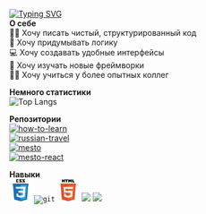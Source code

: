 [![Typing SVG](https://readme-typing-svg.herokuapp.com?color=0D2C3A&center=true&vCenter=true&multiline=true&height=100&lines=%D0%9F%D1%80%D0%B8%D0%B2%D0%B5%D1%82!+%D0%9C%D0%B5%D0%BD%D1%8F+%D0%B7%D0%BE%D0%B2%D1%83%D1%82+%D0%9D%D0%B0%D1%82%D0%B0%D1%88%D0%B0%F0%9F%91%8B;%D0%AF+%D0%BD%D0%B0%D1%87%D0%B8%D0%BD%D0%B0%D1%8E%D1%89%D0%B8%D0%B9+%D1%84%D1%80%D0%BE%D0%BD%D1%82%D0%B5%D0%BD%D0%B4+%D1%80%D0%B0%D0%B7%D1%80%D0%B0%D0%B1%D0%BE%D1%82%D1%87%D0%B8%D0%BA%F0%9F%91%A9%E2%80%8D%F0%9F%92%BB)](https://git.io/typing-svg)  
**О себе**  
✍🏻 Хочу писать чистый, структурированный код  
🧠 Хочу придумывать логику  
💻 Хочу создавать удобные интерфейсы  
🔧 Хочу изучать новые фреймворки   
👨‍🏫 Хочу учиться у более опытных коллег  

**Немного статистики**  
![Top Langs](https://github-readme-stats.vercel.app/api/top-langs/?username=NatashaSnezhkina&layout=compact)

**Репозитории**  
[![how-to-learn](https://github-readme-stats.vercel.app/api/pin/?height=100&username=NatashaSnezhkina&repo=how-to-learn)](https://github.com/NatashaSnezhkina/how-to-learn)  
[![russian-travel](https://github-readme-stats.vercel.app/api/pin/?height=100&username=NatashaSnezhkina&repo=russian-travel)](https://github.com/NatashaSnezhkina/russian-travel)  
[![mesto](https://github-readme-stats.vercel.app/api/pin/?height=100&username=NatashaSnezhkina&repo=mesto)](https://github.com/NatashaSnezhkina/mesto)   
[![mesto-react](https://github-readme-stats.vercel.app/api/pin/?height=100&username=NatashaSnezhkina&repo=mesto-react)](https://github.com/NatashaSnezhkina/mesto-react)  

**Навыки**   
<code><img src="https://raw.githubusercontent.com/devicons/devicon/master/icons/css3/css3-original-wordmark.svg" alt="css3" width="40" height="40"/></code>
<code><img src="https://www.vectorlogo.zone/logos/git-scm/git-scm-icon.svg" alt="git" width="40" height="40"/></code>
<code><img src="https://raw.githubusercontent.com/devicons/devicon/master/icons/html5/html5-original-wordmark.svg" alt="html5" width="40" height="40"/></code>
<code><img height="40" src="https://raw.githubusercontent.com/shinokada/shinokada/master/assets/javascript.png"></code>
<code><img height="40" src="https://raw.githubusercontent.com/shinokada/shinokada/master/assets/visual-studio-code.png"></code>
